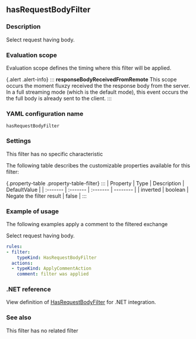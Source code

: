 ## hasRequestBodyFilter

### Description

Select request having body.

### Evaluation scope

Evaluation scope defines the timing where this filter will be applied. 

{.alert .alert-info}
:::
**responseBodyReceivedFromRemote** This scope occurs the moment fluxzy received the the response body from the server. In a full streaming mode (which is the default mode), this event occurs the the full body is already sent to the client.
:::

### YAML configuration name

    hasRequestBodyFilter

### Settings

This filter has no specific characteristic

The following table describes the customizable properties available for this filter: 

{.property-table .property-table-filter}
:::
| Property | Type | Description | DefaultValue |
| :------- | :------- | :------- | -------- |
| inverted | boolean | Negate the filter result | false |
:::

### Example of usage

The following examples apply a comment to the filtered exchange

Select request having body.

```yaml
rules:
- filter:
    typeKind: HasRequestBodyFilter
  actions:
  - typeKind: ApplyCommentAction
    comment: filter was applied
```


### .NET reference

View definition of [HasRequestBodyFilter](https://docs.fluxzy.io/api/Fluxzy.Rules.Filters.RequestFilters.HasRequestBodyFilter.html) for .NET integration.

### See also

This filter has no related filter

